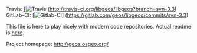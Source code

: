 Travis:
 [![Travis](https://api.travis-ci.org/libgeos/libgeos.svg?branch=svn-3.3)
 (http://travis-ci.org/libgeos/libgeos?branch=svn-3.3)
GitLab-CI:
 [![Gitlab-CI](https://gitlab.com/geos/libgeos/badges/svn-3.3/build.svg)]
 (https://gitlab.com/geos/libgeos/commits/svn-3.3)

This file is here to play nicely with modern code repositories.
Actual readme is [here](README).

Project homepage: http://geos.osgeo.org/

